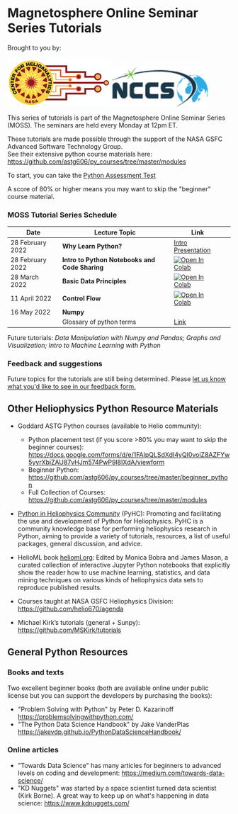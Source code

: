 #  Magnetosphere Online Seminar Series Tutorials

Brought to you by: 

 ![CfHA](images/cfha_logo.png)  ![NCCS](images/nccs_logo.png) 

This series of tutorials is part of the Magnetosphere Online Seminar Series (MOSS). The seminars are held every Monday at 12pm ET.  

These tutorials are made possible through the support of the NASA GSFC Advanced Software Technology Group.  
See their extensive python course materials here:    https://github.com/astg606/py_courses/tree/master/modules

To start, you can take the <a href="https://forms.gle/PTV6xFCA21NYkqfp9">Python Assessment Test</a>

A score of 80% or higher means you may want to skip the "beginner" course material.


### MOSS Tutorial Series Schedule


| Date | Lecture Topic | Link |  |
|------|---------------|------------------|----------|
| 28 February 2022 | **Why Learn Python?** | [Intro Presentation](https://colab.research.google.com/drive/1ZRyBFO_gsAJGrlPdOFUxUi7pA7a19IpE?usp=sharinghttps://colab.research.google.com/drive/1ZRyBFO_gsAJGrlPdOFUxUi7pA7a19IpE?usp=sharing) |  |
| 28 February 2022 | **Intro to Python Notebooks and Code Sharing**  | [![Open In Colab](https://colab.research.google.com/assets/colab-badge.svg)](https://colab.research.google.com/drive/1u7zlCr-mAYtkZbnFBMWySOTNevE71iK9) |  |
| 28 March 2022 | **Basic Data Principles**  | [![Open In Colab](https://colab.research.google.com/assets/colab-badge.svg)](https://colab.research.google.com/drive/1Df05mzLTyJvy-aWXO93RsYCMm6Uj5eFN) |  |
| 11 April 2022 | **Control Flow**  | [![Open In Colab](https://colab.research.google.com/assets/colab-badge.svg)](https://colab.research.google.com/drive/13vLh2Vun8zMrxQkfUpWAB9vUfKRMTrLl?usp=sharing) |  |
| 16 May 2022 | **Numpy**  |  |  |
| | Glossary of python terms | [Link](https://github.com/HelioAnalytics/MOSS_python/blob/master/Course%20Materials/MOSS_Python_glossary.ipynb)||

Future tutorials:  *Data Manipulation with Numpy and Pandas;  Graphs and Visualization; Intro to Machine Learning with Python*


### Feedback and suggestions

Future topics for the tutorials are still being determined.  Please [let us know what you'd like to see in our feedback form.](https://forms.gle/2ehrmZsmuw9fvoYp8)

## Other Heliophysics Python Resource Materials

- Goddard ASTG Python courses (available to Helio community):  
    - Python placement test (if you score >80% you may want to skip the beginner courses):  https://docs.google.com/forms/d/e/1FAIpQLSdXdI4yQI0voiZ8AZFYw5yyrXbiZAU87vHJm574PwP9l8IXdA/viewform
    - Beginner Python: https://github.com/astg606/py_courses/tree/master/beginner_python
    - Full Collection of Courses: https://github.com/astg606/py_courses/tree/master/modules

- [Python in Heliophysics Community](https://heliopython.org) (PyHC):  Promoting and facilitating the use and development of Python for Heliophysics.
PyHC is a community knowledge base for performing heliophysics research in Python, aiming to provide a variety of tutorials, resources, 
a list of useful packages, general discussion, and advice.

- HelioML book [helioml.org](https://helioml.org):  Edited by Monica Bobra and James Mason, a curated collection of interactive Jupyter Python notebooks 
that explicitly show the reader how to use machine learning, statistics, and data mining techniques on various kinds of 
heliophysics data sets to reproduce published results.

- Courses taught at NASA GSFC Heliophysics Division:  https://github.com/helio670/agenda

- Michael Kirk’s tutorials (general + Sunpy): https://github.com/MSKirk/tutorials



## General Python Resources

### Books and texts 
Two excellent beginner books (both are available online under public license but you can support the developers by purchasing the books): 
- "Problem Solving with Python" by Peter D. Kazarinoff https://problemsolvingwithpython.com/
- "The Python Data Science Handbook" by Jake VanderPlas https://jakevdp.github.io/PythonDataScienceHandbook/ 

### Online articles 
- "Towards Data Science" has many articles for beginners to advanced levels on coding and development:  https://medium.com/towards-data-science/
- "KD Nuggets" was started by a space scientist turned data scientist (Kirk Borne). A great way to keep up on what's happening in data science:  https://www.kdnuggets.com/ 

